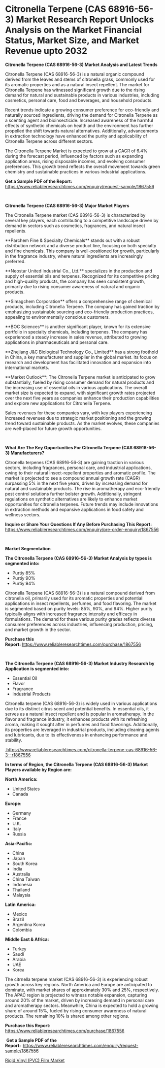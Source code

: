 <p><h1>Citronella Terpene (CAS 68916-56-3) Market Research Report Unlocks Analysis on the Market Financial Status, Market Size, and Market Revenue upto 2032</h1></p><p><strong>Citronella Terpene (CAS 68916-56-3) Market Analysis and Latest Trends</strong></p>
<p><p>Citronella Terpene (CAS 68916-56-3) is a natural organic compound derived from the leaves and stems of citronella grass, commonly used for its aromatic properties and as a natural insect repellent. The market for Citronella Terpene has witnessed significant growth due to the rising demand for natural and sustainable products in various industries, including cosmetics, personal care, food and beverages, and household products.</p><p>Recent trends indicate a growing consumer preference for eco-friendly and naturally sourced ingredients, driving the demand for Citronella Terpene as a scenting agent and bioinsecticide. Increased awareness of the harmful effects of synthetic chemicals on health and the environment has further propelled the shift towards natural alternatives. Additionally, advancements in extraction technology have enhanced the purity and applicability of Citronella Terpene across different sectors.</p><p>The Citronella Terpene Market is expected to grow at a CAGR of 6.4% during the forecast period, influenced by factors such as expanding application areas, rising disposable incomes, and evolving consumer preferences. This growth trend reflects the overall movement towards green chemistry and sustainable practices in various industrial applications.</p></p>
<p><strong>Get a Sample PDF of the Report:&nbsp;</strong> <a href="https://www.reliableresearchtimes.com/enquiry/request-sample/1867556?utm_campaign=1933&utm_medium=2&utm_source=Github&utm_content=ia&utm_term=04022025&utm_id=citronella-terpene-cas-68916-56-3">https://www.reliableresearchtimes.com/enquiry/request-sample/1867556</a></p>
<p>&nbsp;</p>
<p><strong>Citronella Terpene (CAS 68916-56-3) Major Market Players</strong></p>
<p><p>The Citronella Terpene market (CAS 68916-56-3) is characterized by several key players, each contributing to a competitive landscape driven by demand in sectors such as cosmetics, fragrances, and natural insect repellents.</p><p>**Parchem Fine & Specialty Chemicals** stands out with a robust distribution network and a diverse product line, focusing on both specialty and fine chemicals. This company is well-positioned for growth, particularly in the fragrance industry, where natural ingredients are increasingly preferred.</p><p>**Neostar United Industrial Co., Ltd.** specializes in the production and supply of essential oils and terpenes. Recognized for its competitive pricing and high-quality products, the company has seen consistent growth, primarily due to rising consumer awareness of natural and organic products.</p><p>**Simagchem Corporation** offers a comprehensive range of chemical products, including Citronella Terpene. The company has gained traction by emphasizing sustainable sourcing and eco-friendly production practices, appealing to environmentally conscious customers.</p><p>**BOC Sciences** is another significant player, known for its extensive portfolio in specialty chemicals, including terpenes. The company has experienced a steady increase in sales revenue, attributed to growing applications in pharmaceuticals and personal care.</p><p>**Zhejiang J&C Biological Technology Co., Limited** has a strong foothold in China, a key manufacturer and supplier in the global market. Its focus on research and development has facilitated innovation and expansion into international markets. </p><p>**Market Outlook**: The Citronella Terpene market is anticipated to grow substantially, fueled by rising consumer demand for natural products and the increasing use of essential oils in various applications. The overall market size is expected to expand, with significant growth rates projected over the next five years as companies enhance their production capabilities and explore new applications for Citronella Terpene. </p><p>Sales revenues for these companies vary, with key players experiencing increased revenues due to strategic market positioning and the growing trend toward sustainable products. As the market evolves, these companies are well-placed for future growth opportunities.</p></p>
<p>&nbsp;</p>
<p><strong>What Are The Key Opportunities For Citronella Terpene (CAS 68916-56-3) Manufacturers?</strong></p>
<p><p>Citronella terpenes (CAS 68916-56-3) are gaining traction in various sectors, including fragrances, personal care, and industrial applications, owing to their natural insect-repellent properties and aromatic profile. The market is projected to see a compound annual growth rate (CAGR) surpassing 5% in the next five years, driven by increasing demand for natural and sustainable products. The rise in aromatherapy and eco-friendly pest control solutions further bolster growth. Additionally, stringent regulations on synthetic alternatives are likely to enhance market opportunities for citronella terpenes. Future trends may include innovations in extraction methods and expansive applications in food safety and wellness sectors.</p></p>
<p><strong>Inquire or Share Your Questions If Any Before Purchasing This Report:</strong> <a href="https://www.reliableresearchtimes.com/enquiry/pre-order-enquiry/1867556?utm_campaign=1933&utm_medium=2&utm_source=Github&utm_content=ia&utm_term=04022025&utm_id=citronella-terpene-cas-68916-56-3">https://www.reliableresearchtimes.com/enquiry/pre-order-enquiry/1867556</a></p>
<p>&nbsp;</p>
<p><strong>Market Segmentation</strong></p>
<p><strong>The Citronella Terpene (CAS 68916-56-3) Market Analysis by types is segmented into:</strong></p>
<p><ul><li>Purtiy 85%</li><li>Purtiy 90%</li><li>Purtiy 94%</li></ul></p>
<p><p>Citronella Terpene (CAS 68916-56-3) is a natural compound derived from citronella oil, primarily used for its aromatic properties and potential applications in insect repellents, perfumes, and food flavoring. The market is segmented based on purity levels: 85%, 90%, and 94%. Higher purity typically aligns with increased fragrance intensity and efficacy in formulations. The demand for these various purity grades reflects diverse consumer preferences across industries, influencing production, pricing, and market growth in the sector.</p></p>
<p><strong>Purchase this Report:&nbsp;</strong><a href="https://www.reliableresearchtimes.com/purchase/1867556?utm_campaign=1933&utm_medium=2&utm_source=Github&utm_content=ia&utm_term=04022025&utm_id=citronella-terpene-cas-68916-56-3">https://www.reliableresearchtimes.com/purchase/1867556</a></p>
<p>&nbsp;</p>
<p><strong>The Citronella Terpene (CAS 68916-56-3) Market Industry Research by Application is segmented into:</strong></p>
<p><ul><li>Essential Oil</li><li>Flavor</li><li>Fragrance</li><li>Industrial Products</li></ul></p>
<p><p>Citronella terpene (CAS 68916-56-3) is widely used in various applications due to its distinct citrus scent and potential benefits. In essential oils, it serves as a natural insect repellent and is popular in aromatherapy. In the flavor and fragrance industry, it enhances products with its refreshing aroma, making it sought after in perfumes and food flavorings. Additionally, its properties are leveraged in industrial products, including cleaning agents and lubricants, due to its effectiveness in enhancing performance and stability.</p></p>
<p><a href="https://www.reliableresearchtimes.com/citronella-terpene-cas-68916-56-3--r1867556?utm_campaign=1933&utm_medium=2&utm_source=Github&utm_content=ia&utm_term=04022025&utm_id=citronella-terpene-cas-68916-56-3">&nbsp;https://www.reliableresearchtimes.com/citronella-terpene-cas-68916-56-3--r1867556</a></p>
<p><strong>In terms of Region, the Citronella Terpene (CAS 68916-56-3) Market Players available by Region are:</strong></p>
<p>
    <p> <strong> North America: </strong>
        <ul>
            <li>United States</li>
            <li>Canada</li>
        </ul>
        </p> 
    <p> <strong> Europe: </strong>
        <ul>
            <li>Germany</li>
            <li>France</li>
            <li>U.K.</li>
            <li>Italy</li>
            <li>Russia</li>
        </ul>
        </p> 
    <p> <strong> Asia-Pacific: </strong>
        <ul>
            <li>China</li>
            <li>Japan</li>
            <li>South Korea</li>
            <li>India</li>
            <li>Australia</li>
            <li>China Taiwan</li>
            <li>Indonesia</li>
            <li>Thailand</li>
            <li>Malaysia</li>
        </ul>
        </p> 
    <p> <strong> Latin America: </strong>
        <ul>
            <li>Mexico</li>
            <li>Brazil</li>
            <li>Argentina Korea</li>
            <li>Colombia</li>
        </ul>
        </p> 
    <p> <strong> Middle East & Africa: </strong>
        <ul>
            <li>Turkey</li>
            <li>Saudi</li>
            <li>Arabia</li>
            <li>UAE</li>
            <li>Korea</li>
        </ul>
    </p>
    </p>
<p><p>The citrnella terpene market (CAS 68916-56-3) is experiencing robust growth across key regions. North America and Europe are anticipated to dominate, with market shares of approximately 30% and 25%, respectively. The APAC region is projected to witness notable expansion, capturing around 20% of the market, driven by increasing demand in personal care and aromatherapy sectors. Meanwhile, China is expected to hold a growing share of around 15%, fueled by rising consumer awareness of natural products. The remaining 10% is shared among other regions.</p></p>
<p><strong>Purchase this Report: </strong><a href="https://www.reliableresearchtimes.com/purchase/1867556?utm_campaign=1933&utm_medium=2&utm_source=Github&utm_content=ia&utm_term=04022025&utm_id=citronella-terpene-cas-68916-56-3">https://www.reliableresearchtimes.com/purchase/1867556</a></p>
<p>&nbsp;<strong>Get a Sample PDF of the Report:&nbsp;&nbsp;</strong><a href="https://www.reliableresearchtimes.com/enquiry/request-sample/1867556?utm_campaign=1933&utm_medium=2&utm_source=Github&utm_content=ia&utm_term=04022025&utm_id=citronella-terpene-cas-68916-56-3">https://www.reliableresearchtimes.com/enquiry/request-sample/1867556</a></p>
<p><strong></strong></p>
<p><p><a href="https://github.com/nathandecarvalho/Market-Research-Report-List-5/blob/main/rigid-vinyl-pvc-film-market.md?utm_campaign=1933&utm_medium=2&utm_source=Github&utm_content=ia&utm_term=04022025&utm_id=citronella-terpene-cas-68916-56-3">Rigid Vinyl (PVC) Film Market</a></p></p>